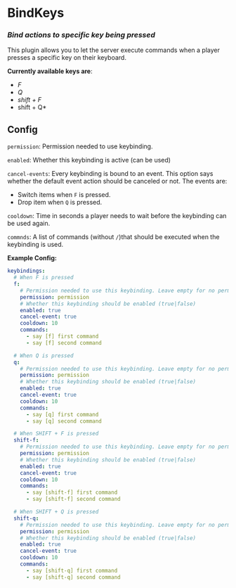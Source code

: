 # BindKeys 
### *Bind actions to specific key being pressed*

This plugin allows you to let the server execute commands when a player presses a specific key on their keyboard.

**Currently available keys are**:
* *F*
* *Q*
* *shift + F*
* shift + Q*

## Config

`permission`: Permission needed to use keybinding.

`enabled`: Whether this keybinding is active (can be used)

`cancel-events`: Every keybinding is bound to an event. This option says whether the default event action should be canceled or not. The events are:
* Switch items when `F` is pressed.
* Drop item when `Q` is pressed.

`cooldown`: Time in seconds a player needs to wait before the keybinding can be used again.

`commnds`: A list of commands (without `/`)that should be executed when the keybinding is used.

**Example Config:**
```yaml
keybindings:
  # When F is pressed
  f:
    # Permission needed to use this keybinding. Leave empty for no permission.
    permission: permission
    # Whether this keybinding should be enabled (true|false)
    enabled: true
    cancel-event: true
    cooldown: 10
    commands:
      - say [f] first command
      - say [f] second command

  # When Q is pressed
  q:
    # Permission needed to use this keybinding. Leave empty for no permission.
    permission: permission
    # Whether this keybinding should be enabled (true|false)
    enabled: true
    cancel-event: true
    cooldown: 10
    commands:
      - say [q] first command
      - say [q] second command

  # When SHIFT + F is pressed
  shift-f:
    # Permission needed to use this keybinding. Leave empty for no permission.
    permission: permission
    # Whether this keybinding should be enabled (true|false)
    enabled: true
    cancel-event: true
    cooldown: 10
    commands:
      - say [shift-f] first command
      - say [shift-f] second command

  # When SHIFT + Q is pressed
  shift-q:
    # Permission needed to use this keybinding. Leave empty for no permission.
    permission: permission
    # Whether this keybinding should be enabled (true|false)
    enabled: true
    cancel-event: true
    cooldown: 10
    commands:
      - say [shift-q] first command
      - say [shift-q] second command
```


